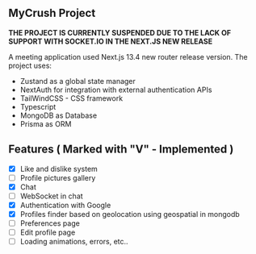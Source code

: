 ## MyCrush Project

**THE PROJECT IS CURRENTLY SUSPENDED DUE TO THE LACK OF SUPPORT WITH SOCKET.IO IN THE NEXT.JS NEW RELEASE**

A meeting application used Next.js 13.4 new router release version.
The project uses:

 - Zustand as a global state manager
 -  NextAuth for integration with
   external authentication APIs
 - TailWindCSS - CSS framework
 - Typescript
 - MongoDB as Database
 - Prisma as ORM
 
## Features ( Marked with "V" - Implemented )
 - [x] Like and dislike system
 - [ ] Profile pictures gallery
 - [x] Chat
 - [ ] WebSocket in chat
 - [x] Authentication with Google
 - [x] Profiles finder based on geolocation using geospatial in mongodb
 - [ ] Preferences page
 - [ ] Edit profile page
 - [ ] Loading animations, errors, etc..
